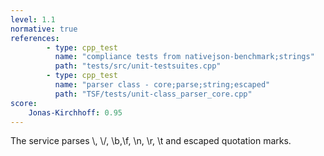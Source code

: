 ```yaml
---
level: 1.1
normative: true
references:
        - type: cpp_test
          name: "compliance tests from nativejson-benchmark;strings"
          path: "tests/src/unit-testsuites.cpp"
        - type: cpp_test
          name: "parser class - core;parse;string;escaped"
          path: "TSF/tests/unit-class_parser_core.cpp"
score:
    Jonas-Kirchhoff: 0.95
---
```


The service parses \\, \\/, \\b,\\f, \\n, \\r, \\t and escaped quotation marks.
